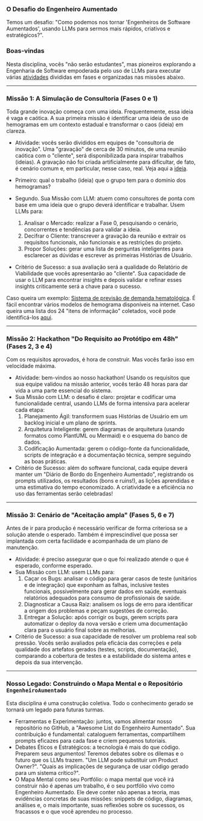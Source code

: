 ### O Desafio do Engenheiro Aumentado

Temos um desafio: "Como podemos nos tornar 'Engenheiros de Software Aumentados', usando LLMs para sermos mais rápidos, criativos e estratégicos?". 

### Boas-vindas

Nesta disciplina, vocês "não serão estudantes", mas pioneiros explorando a Engenharia de Software empoderada pelo uso de LLMs
para executar várias [atividades](possibilidades.md) divididas em fases e organizadas nas missões abaixo.

---

### Missão 1: A Simulação de Consultoria (Fases 0 e 1)

Toda grande inovação começa com uma ideia. Frequentemente, essa ideia é vaga e caótica. A sua primeira missão é identificar uma ideia de uso de hemogramas em um contexto estadual e transformar o caos (ideia) em clareza.

* Atividade: vocês serão divididos em equipes de "consultoria de inovação". Uma "gravação" de cerca de 30 minutos, de uma reunião caótica com o "cliente", será disponibilizada para inspirar trabalhos (ideias). A gravação não foi criada artificialmente para dificultar, de fato, é cenário comum e, em particular, nesse caso, real. Veja aqui a [ideia](ideia.md).

* Primeiro: qual o trabalho (ideia) que o grupo tem para o domínio dos hemogramas?

* Segundo. Sua Missão com LLM: atuem como consultores de ponta com base em uma ideia que o grupo deverá identificar e trabalhar. Usem LLMs para:
    1.  Analisar o Mercado: realizar a Fase 0, pesquisando o cenário, concorrentes e tendências para validar a ideia.
    2.  Decifrar o Cliente: transcrever a gravação da reunião e extrair os requisitos funcionais, não funcionais e as restrições do projeto.
    3.  Propor Soluções: gerar uma lista de perguntas inteligentes para esclarecer as dúvidas e escrever as primeiras Histórias de Usuário.

* Critério de Sucesso: a sua avaliação será a qualidade do Relatório de Viabilidade que vocês apresentarão ao "cliente". Sua capacidade de usar o LLM para encontrar insights e depois validar e refinar esses insights criticamente será a chave para o sucesso.

Caso queira um exemplo: [Sistema de previsão de demanda hematológica](./previsao-demanda-hematologia.md).
É fácil encontrar vários modelos de hemograma disponíveis na internet. Caso queira uma lista dos 24 "itens de informação" coletados,
você pode identificá-los [aqui](https://fhir.saude.go.gov.br/r4/exame/hemograma.html#exames-simples-todos-eles).

---

### Missão 2: Hackathon "Do Requisito ao Protótipo em 48h" (Fases 2, 3 e 4)

Com os requisitos aprovados, é hora de construir. Mas vocês farão isso em velocidade máxima.

* Atividade: bem-vindos ao nosso hackathon! Usando os requisitos que sua equipe validou na missão anterior, vocês terão 48 horas para dar vida a uma parte essencial do sistema.
* Sua Missão com LLM: o desafio é claro: projetar e codificar uma funcionalidade central, usando LLMs de forma intensiva para acelerar cada etapa:
    1.  Planejamento Ágil: transformem suas Histórias de Usuário em um backlog inicial e um plano de sprints.
    2.  Arquitetura Inteligente: gerem diagramas de arquitetura (usando formatos como PlantUML ou Mermaid) e o esquema do banco de dados.
    3.  Codificação Aumentada: gerem o código-fonte da funcionalidade, scripts de integração e a documentação técnica, sempre seguindo as boas práticas.
* Critério de Sucesso: além do software funcional, cada equipe deverá manter um "Diário de Bordo do Engenheiro Aumentado", registrando os prompts utilizados, os resultados (bons e ruins!), as lições aprendidas e uma estimativa do tempo economizado. A criatividade e a eficiência no uso das ferramentas serão celebradas!

---

### Missão 3: Cenário de "Aceitação ampla" (Fases 5, 6 e 7)

Antes de ir para produção é necessário verificar de forma criteriosa se a solução atende o esperado.
Também é imprescindível que possa ser implantada com certa facilidade e acompanhada de um
plano de manutenção. 

* Atividade: é preciso assegurar que o que foi realizado atende o que é esperado, conforme esperado.
* Sua Missão com LLM: usem LLMs para:
    1.  Caçar os Bugs: analisar o código para gerar casos de teste (unitários e de integração) que exponham as falhas, inclusive testes funcionais, possivelmente para gerar dados em saúde, eventuais relatórios adequados para consumo de profissionais de saúde.
    2.  Diagnosticar a Causa Raiz: analisem os logs de erro para identificar a origem dos problemas e peçam sugestões de correção.
    3.  Entregar a Solução: após corrigir os bugs, gerem scripts para automatizar o deploy da nova versão e criem uma documentação clara para o usuário final sobre as melhorias.
* Critério de Sucesso: a sua capacidade de resolver um problema real sob pressão. Vocês serão avaliados pela eficácia das correções e pela qualidade dos artefatos gerados (testes, scripts, documentação), comparando a cobertura de testes e a estabilidade do sistema antes e depois da sua intervenção.

---

### Nosso Legado: Construindo o Mapa Mental e o Repositório `EngenheiroAumentado`

Esta disciplina é uma construção coletiva. Todo o conhecimento gerado se tornará um legado para futuras turmas.

* Ferramentas e Experimentação: juntos, vamos alimentar nosso repositório no GitHub, a "Awesome List do Engenheiro Aumentado". Sua contribuição é fundamental: cataloguem ferramentas, compartilhem prompts eficazes para cada fase e criem pequenos tutoriais.
* Debates Éticos e Estratégicos: a tecnologia é mais do que código. Preparem seus argumentos! Teremos debates sobre os dilemas e o futuro que os LLMs trazem. "Um LLM pode substituir um Product Owner?". "Quais as implicações de segurança de usar código gerado para um sistema crítico?".
* O Mapa Mental como seu Portfólio: o mapa mental que você irá construir não é apenas um trabalho, é o seu portfólio vivo como Engenheiro Aumentado. Ele deve conter não apenas a teoria, mas evidências concretas de suas missões: snippets de código, diagramas, análises e, o mais importante, suas reflexões sobre os sucessos, os fracassos e o que você aprendeu no processo.
